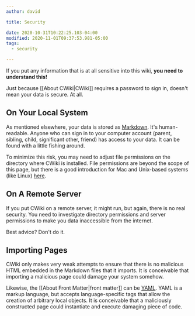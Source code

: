 ```yaml
---
author: david

title: Security

date: 2020-10-31T10:22:25.103-04:00
modified: 2020-11-01T09:37:53.981-05:00
tags:
  - security

---
```


If you put any information that is at all sensitive into this wiki, **you need to understand this!**

Just because [[About CWiki|CWiki]] requires a password to sign in, doesn't mean your data is secure. At all.

## On Your Local System

As mentioned elsewhere, your data is stored as [Markdown](https://daringfireball.net/projects/markdown/). It's human-readable. Anyone who can sign in to your computer account (parent, sibling, child, significant other, friend) has access to your data. It can be found with a little fishing around.

To minimize this risk, you may need to adjust file permissions on the directory where CWiki is installed. File permissions are beyond the scope of this page, but there is a good introduction for Mac and Unix-based systems (like Linux) [here](http://hints.macworld.com/article.php?story=20001231152532966).

## On A Remote Server

If you put CWiki on a remote server, it might run, but again, there is no real security. You need to investigate directory permissions and server permissions to make you data inaccessible from the internet.

Best advice? Don't do it.

## Importing Pages

CWiki only makes very weak attempts to ensure that there is no malicious HTML embedded in the Markdown files that it imports. It is conceivable that importing a malicious page could damage your system somehow.

Likewise, the [[About Front Matter|front matter]] can be [YAML](https://en.wikipedia.org/wiki/YAML#Security). YAML is a markup language, but accepts language-specific tags that allow the creation of arbitrary local objects. It is conceivable that a maliciously constructed page could instantiate and execute damaging piece of code.